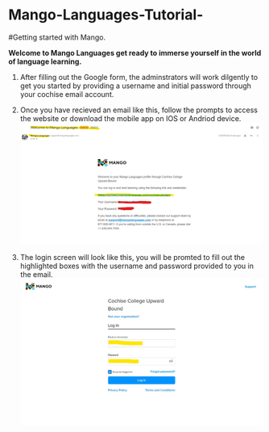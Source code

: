 # Mango-Languages-Tutorial-
#Getting started with Mango.

**Welcome to Mango Languages get ready to immerse yourself in the world of language learning.**
1. After filling out the Google form, the adminstrators will work dilgently to get you started by providing a username and initial password through your cochise email account. 

2. Once you have recieved an email like this, follow the prompts to access the website or download the mobile app on IOS or Andriod device. 
![Mango Email](https://github.com/yassminarlen/Mango-Languages-Tutorial-/blob/main/mango_tutorial.jpg?raw=true)

3. The login screen will look like this, you will be promted to fill out the highlighted boxes with the username and password provided to you in the email. 
![Mango Login](https://github.com/yassminarlen/Mango-Languages-Tutorial-/blob/main/mango_login.jpg?raw=true)
